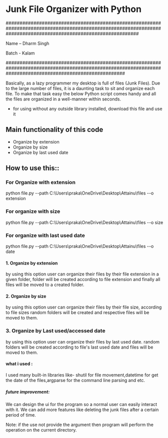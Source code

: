 # Junk File Organizer with Python

################################################################################################################################################################

Name – Dharm Singh

Batch - Kalam 

###########################################################################################################################################################

Basically, as a lazy programmer my desktop is full of files (Junk Files). Due to the large number of files, it is a daunting task to sit and organize each file. To make that task easy the below Python script comes handy and all the files are organized in a well-manner within seconds.

* for using without any outside library installed, download this file and use it



## Main functionality of this code
 *  Organize by extension
 * Organize by size
 * Organize by last used date


## How to use this::

### For Organize with extension
python file.py --path C:\Users\praka\OneDrive\Desktop\Attainu\files --o extension 

### For organize with size
python file.py --path C:\Users\praka\OneDrive\Desktop\Attainu\files --o size 

### For organize with last used date
python file.py --path C:\Users\praka\OneDrive\Desktop\Attainu\files --o date 


#### 1. Organize by extension
by using this option user can organize their files by their file extension in a given folder, folder will be created according to file extension and finally all files will be moved to a created folder.


#### 2. Organize by size
by using this option user can organize their files by their file size, according to file sizes random folders will be created and respective files will be moved to them.


### 3. Organize by Last used/accessed date
by using this option user can organize their files by last used date. random folders will be created according to file's last used date and files will be moved to them.


#### what i used :
I used many built-in libraries like- shutil for file movement,datetime for get the date of the files,argparse for the command line parsing and etc.


##### future improvement:
We can design the ui for the program so a normal user can easily interact with it.
We can add more features like deleting the junk files after a certain period of time.


Note: if the use not provide the argument then program will perform the operation on the current directory.